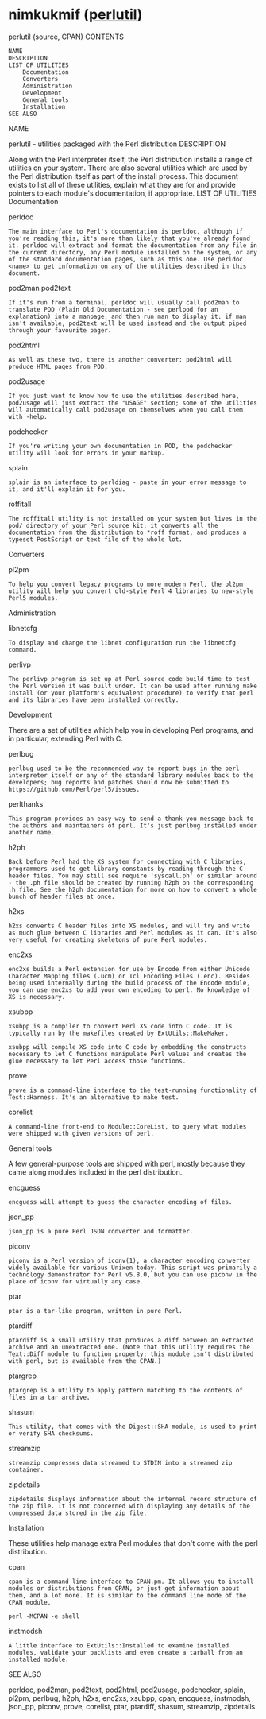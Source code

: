 # nimkukmif ([perlutil](https://perldoc.perl.org/perlutil))


perlutil (source, CPAN)
CONTENTS

    NAME
    DESCRIPTION
    LIST OF UTILITIES
        Documentation
        Converters
        Administration
        Development
        General tools
        Installation
    SEE ALSO

NAME

perlutil - utilities packaged with the Perl distribution
DESCRIPTION

Along with the Perl interpreter itself, the Perl distribution installs a range of utilities on your system. There are also several utilities which are used by the Perl distribution itself as part of the install process. This document exists to list all of these utilities, explain what they are for and provide pointers to each module's documentation, if appropriate.
LIST OF UTILITIES
Documentation

perldoc

    The main interface to Perl's documentation is perldoc, although if you're reading this, it's more than likely that you've already found it. perldoc will extract and format the documentation from any file in the current directory, any Perl module installed on the system, or any of the standard documentation pages, such as this one. Use perldoc <name> to get information on any of the utilities described in this document.
pod2man
pod2text

    If it's run from a terminal, perldoc will usually call pod2man to translate POD (Plain Old Documentation - see perlpod for an explanation) into a manpage, and then run man to display it; if man isn't available, pod2text will be used instead and the output piped through your favourite pager.
pod2html

    As well as these two, there is another converter: pod2html will produce HTML pages from POD.
pod2usage

    If you just want to know how to use the utilities described here, pod2usage will just extract the "USAGE" section; some of the utilities will automatically call pod2usage on themselves when you call them with -help.
podchecker

    If you're writing your own documentation in POD, the podchecker utility will look for errors in your markup.
splain

    splain is an interface to perldiag - paste in your error message to it, and it'll explain it for you.
roffitall

    The roffitall utility is not installed on your system but lives in the pod/ directory of your Perl source kit; it converts all the documentation from the distribution to *roff format, and produces a typeset PostScript or text file of the whole lot.

Converters

pl2pm

    To help you convert legacy programs to more modern Perl, the pl2pm utility will help you convert old-style Perl 4 libraries to new-style Perl5 modules.

Administration

libnetcfg

    To display and change the libnet configuration run the libnetcfg command.
perlivp

    The perlivp program is set up at Perl source code build time to test the Perl version it was built under. It can be used after running make install (or your platform's equivalent procedure) to verify that perl and its libraries have been installed correctly.

Development

There are a set of utilities which help you in developing Perl programs, and in particular, extending Perl with C.

perlbug

    perlbug used to be the recommended way to report bugs in the perl interpreter itself or any of the standard library modules back to the developers; bug reports and patches should now be submitted to https://github.com/Perl/perl5/issues.
perlthanks

    This program provides an easy way to send a thank-you message back to the authors and maintainers of perl. It's just perlbug installed under another name.
h2ph

    Back before Perl had the XS system for connecting with C libraries, programmers used to get library constants by reading through the C header files. You may still see require 'syscall.ph' or similar around - the .ph file should be created by running h2ph on the corresponding .h file. See the h2ph documentation for more on how to convert a whole bunch of header files at once.
h2xs

    h2xs converts C header files into XS modules, and will try and write as much glue between C libraries and Perl modules as it can. It's also very useful for creating skeletons of pure Perl modules.
enc2xs

    enc2xs builds a Perl extension for use by Encode from either Unicode Character Mapping files (.ucm) or Tcl Encoding Files (.enc). Besides being used internally during the build process of the Encode module, you can use enc2xs to add your own encoding to perl. No knowledge of XS is necessary.
xsubpp

    xsubpp is a compiler to convert Perl XS code into C code. It is typically run by the makefiles created by ExtUtils::MakeMaker.

    xsubpp will compile XS code into C code by embedding the constructs necessary to let C functions manipulate Perl values and creates the glue necessary to let Perl access those functions.
prove

    prove is a command-line interface to the test-running functionality of Test::Harness. It's an alternative to make test.
corelist

    A command-line front-end to Module::CoreList, to query what modules were shipped with given versions of perl.

General tools

A few general-purpose tools are shipped with perl, mostly because they came along modules included in the perl distribution.

encguess

    encguess will attempt to guess the character encoding of files.
json_pp

    json_pp is a pure Perl JSON converter and formatter.
piconv

    piconv is a Perl version of iconv(1), a character encoding converter widely available for various Unixen today. This script was primarily a technology demonstrator for Perl v5.8.0, but you can use piconv in the place of iconv for virtually any case.
ptar

    ptar is a tar-like program, written in pure Perl.
ptardiff

    ptardiff is a small utility that produces a diff between an extracted archive and an unextracted one. (Note that this utility requires the Text::Diff module to function properly; this module isn't distributed with perl, but is available from the CPAN.)
ptargrep

    ptargrep is a utility to apply pattern matching to the contents of files in a tar archive.
shasum

    This utility, that comes with the Digest::SHA module, is used to print or verify SHA checksums.
streamzip

    streamzip compresses data streamed to STDIN into a streamed zip container.
zipdetails

    zipdetails displays information about the internal record structure of the zip file. It is not concerned with displaying any details of the compressed data stored in the zip file.

Installation

These utilities help manage extra Perl modules that don't come with the perl distribution.

cpan

    cpan is a command-line interface to CPAN.pm. It allows you to install modules or distributions from CPAN, or just get information about them, and a lot more. It is similar to the command line mode of the CPAN module,

    perl -MCPAN -e shell

instmodsh

    A little interface to ExtUtils::Installed to examine installed modules, validate your packlists and even create a tarball from an installed module.

SEE ALSO

perldoc, pod2man, pod2text, pod2html, pod2usage, podchecker, splain, pl2pm, perlbug, h2ph, h2xs, enc2xs, xsubpp, cpan, encguess, instmodsh, json_pp, piconv, prove, corelist, ptar, ptardiff, shasum, streamzip, zipdetails
